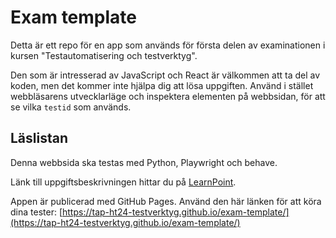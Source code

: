 # Exam template

Detta är ett repo för en app som används för första delen av examinationen i kursen "Testautomatisering och testverktyg".

Den som är intresserad av JavaScript och React är välkommen att ta del av koden, men det kommer inte hjälpa dig att lösa uppgiften. Använd i stället webbläsarens utvecklarläge och inspektera elementen på webbsidan, för att se vilka `testid` som används.

## Läslistan

Denna webbsida ska testas med Python, Playwright och behave.

Länk till uppgiftsbeskrivningen hittar du på [LearnPoint](https://1joyeducation.learnpoint.se/).

Appen är publicerad med GitHub Pages. Använd den här länken för att köra dina tester: [https://tap-ht24-testverktyg.github.io/exam-template/](https://tap-ht24-testverktyg.github.io/exam-template/)

